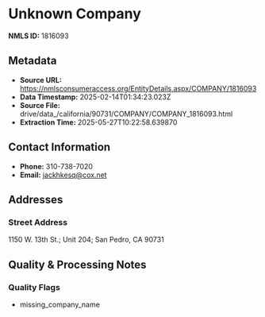 # Unknown Company

**NMLS ID:** 1816093

## Metadata
- **Source URL:** https://nmlsconsumeraccess.org/EntityDetails.aspx/COMPANY/1816093
- **Data Timestamp:** 2025-02-14T01:34:23.023Z
- **Source File:** drive/data_/california/90731/COMPANY/COMPANY_1816093.html
- **Extraction Time:** 2025-05-27T10:22:58.639870

## Contact Information
- **Phone:** 310-738-7020
- **Email:** jackhkesq@cox.net

## Addresses
### Street Address
1150 W. 13th St.; Unit 204; San Pedro, CA 90731

## Quality & Processing Notes
### Quality Flags
- missing_company_name
